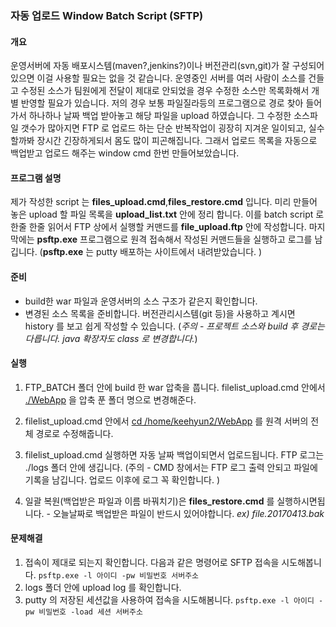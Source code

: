 ### 자동 업로드 Window Batch Script (SFTP)

#### 개요

운영서버에 자동 배포시스템(maven?,jenkins?)이나 버전관리(svn,git)가 잘 구성되어있으면 이걸 사용할 필요는 없을 것 같습니다. 운영중인 서버를 여러 사람이 소스를 건들고 수정된 소스가 팀원에게 전달이 제대로 안되었을 경우 수정한 소스만 목록화해서 개별 반영할 필요가 있습니다. 저의 경우 보통 파일질라등의 프로그램으로 경로 찾아 들어가서 하나하나 날짜 백업 받아놓고 해당 파일을 upload 하였습니다. 그 수정한 소스파일 갯수가 많아지면 FTP 로 업로드 하는 단순 반복작업이 굉장히 지겨운 일이되고, 실수할까봐 장시간 긴장하게되서 몸도 많이 피곤해집니다.
그래서 업로드 목록을 자동으로 백업받고 업로드 해주는 window cmd 한번 만들어보았습니다. 

#### 프로그램 설명

제가 작성한 script 는 **files_upload.cmd**,**files_restore.cmd**  입니다. 미리 만들어 놓은 upload 할 파일 목록을 **upload_list.txt** 안에 정리 합니다. 이를 batch script 로 한줄 한줄 읽어서 FTP 상에서 실행할 커맨드를 **file_upload.ftp** 안에 작성합니다. 마지막에는 **psftp.exe** 프로그램으로 원격 접속해서 작성된 커맨드들을 실행하고 로그를 남깁니다. (**psftp.exe** 는 putty 배포하는 사이트에서 내려받았습니다. )

#### 준비 

- build한 war 파일과 운영서버의 소스 구조가 같은지 확인합니다.
- 변경된 소스 목록을 준비합니다. 버전관리시스템(git 등)을 사용하고 계시면 history 를 보고 쉽게 작성할 수 있습니다. (*주의* - *프로젝트 소스와 build 후 경로는 다릅니다. java 확장자도 class 로 변경합니다.*)

#### 실행

1. FTP_BATCH 폴더 안에 build 한 war 압축을 풉니다. filelist_upload.cmd 안에서 <u>./WebApp</u> 을 압축 푼 폴더 명으로 변경해준다. 

2. filelist_upload.cmd 안에서 <u>cd /home/keehyun2/WebApp</u> 를 원격 서버의 전체 경로로 수정해줍니다.

3. filelist_upload.cmd 실행하면 자동 날짜 백업이되면서 업로드됩니다. FTP 로그는 ./logs 폴더 안에 생깁니다. (주의 - CMD 창에서는 FTP 로그 출력 안되고 파일에 기록을 남깁니다. 업로드 이후에 로그 꼭 확인합니다.  )

4. 일괄 복원(백업받은 파일과 이름 바꿔치기)은 **files_restore.cmd** 를 실행하시면됩니다. - 오늘날짜로 백업받은 파일이 반드시 있어야합니다. *ex) file.20170413.bak* 

#### 문제해결

1. 접속이 제대로 되는지 확인합니다. 다음과 같은 명령어로 SFTP 접속을 시도해봅니다.
    `psftp.exe -l 아이디 -pw 비밀번호 서버주소`
2. logs 폴더 안에 upload log 를 확인합니다. 
3. putty 의 저장된 세션값을 사용하여 접속을 시도해봄니다.  `psftp.exe -l 아이디 -pw 비밀번호 -load 세션 서버주소`